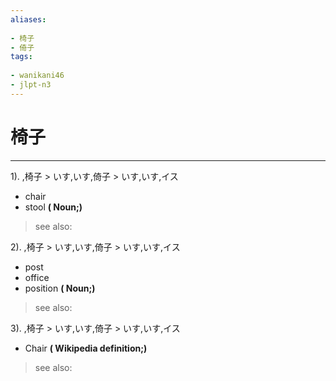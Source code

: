 ```yaml
---
aliases:
    
- 椅子
- 倚子
tags:
    
- wanikani46
- jlpt-n3
---
```


# 椅子
---
1).
,椅子 > いす,いす,倚子 > いす,いす,イス

- chair
- stool
**( Noun;)**
> see also: 
            
2).
,椅子 > いす,いす,倚子 > いす,いす,イス

- post
- office
- position
**( Noun;)**
> see also: 
            
3).
,椅子 > いす,いす,倚子 > いす,いす,イス

- Chair
**( Wikipedia definition;)**
> see also: 
            